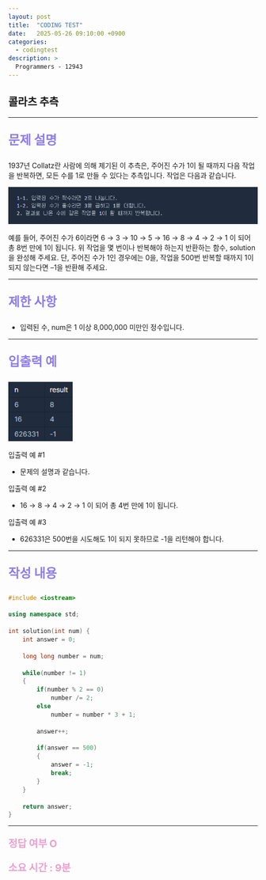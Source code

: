 ```yaml
---
layout: post
title:  "CODING TEST"
date:   2025-05-26 09:10:00 +0900
categories:
  - codingtest
description: >
  Programmers - 12943
---
```

## 콜라츠 추측

---

<p style = "color:#8f7cee; font-size:25px; font-weight:bold">
문제 설명
</p>

1937년 Collatz란 사람에 의해 제기된 이 추측은, 주어진 수가 1이 될 때까지 다음 작업을 반복하면, 모든 수를 1로 만들 수 있다는 추측입니다. 작업은 다음과 같습니다.

<img src = "../../assets/img/codingtest/12943_1.png" width = "600" height = "75">

예를 들어, 주어진 수가 6이라면 6 → 3 → 10 → 5 → 16 → 8 → 4 → 2 → 1 이 되어 총 8번 만에 1이 됩니다. 위 작업을 몇 번이나 반복해야 하는지 반환하는 함수, solution을 완성해 주세요. 단, 주어진 수가 1인 경우에는 0을, 작업을 500번 반복할 때까지 1이 되지 않는다면 –1을 반환해 주세요.

---

<p style = "color:#8f7cee; font-size:25px; font-weight:bold">
제한 사항
</p>

- 입력된 수, num은 1 이상 8,000,000 미만인 정수입니다.

---

<p style = "color:#8f7cee; font-size:25px; font-weight:bold">
입출력 예
</p>

<img src = "../../assets/img/codingtest/12943_2.png" width = "130" height = "120">

입출력 예 #1
- 문제의 설명과 같습니다.

입출력 예 #2
- 16 → 8 → 4 → 2 → 1 이 되어 총 4번 만에 1이 됩니다.

입출력 예 #3
- 626331은 500번을 시도해도 1이 되지 못하므로 -1을 리턴해야 합니다.

---

<p style = "color:#8f7cee; font-size:25px; font-weight:bold">
작성 내용
</p>

```C++
#include <iostream>

using namespace std;

int solution(int num) {
    int answer = 0;
    
    long long number = num;
    
    while(number != 1)
    {
        if(number % 2 == 0)
            number /= 2;
        else
            number = number * 3 + 1;
        
        answer++;
        
        if(answer == 500)
        {
            answer = -1;
            break;
        }
    }
    
    return answer;
}
```

---

<p style = "color:#ed9ece; font-size:20px; font-weight:bold">
정답 여부 O
</p>

<p style = "color:#ed9ece; font-size:20px; font-weight:bold">
소요 시간 : 9분
</p>

